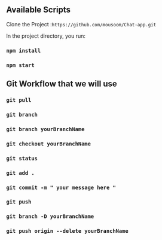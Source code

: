 
## Available Scripts

Clone the Project :`https://github.com/mousoom/Chat-app.git`

In the project directory, you run:

### `npm install`
### `npm start`

## Git Workflow that we will use 

### `git pull` 
### `git branch`
### `git branch yourBranchName`
### `git checkout yourBranchName`

### `git status`
### `git add .`
### `git commit -m " your message here "`
### `git push`

### `git branch -D yourBranchName`
### `git push origin --delete yourBranchName`  
